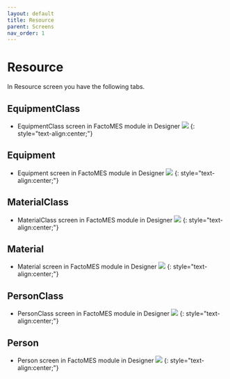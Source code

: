 ```yaml
---
layout: default
title: Resource
parent: Screens
nav_order: 1
---
```

# Resource

In Resource screen you have the following tabs.

## EquipmentClass
* EquipmentClass screen in FactoMES module in Designer
 ![](../../../assets/images/screens/equipmentclass.png) 
{: style="text-align:center;"}

## Equipment
* Equipment screen in FactoMES module in Designer
 ![](../../../assets/images/screens/equipment.png)
 {: style="text-align:center;"}

## MaterialClass
* MaterialClass screen in FactoMES module in Designer
 ![](../../../assets/images/screens/materialclass.png) 
 {: style="text-align:center;"}

## Material
* Material screen in FactoMES module in Designer
 ![](../../../assets/images/screens/material.png)
 {: style="text-align:center;"} 

## PersonClass
* PersonClass screen in FactoMES module in Designer
 ![](../../../assets/images/screens/personclass.png) 
 {: style="text-align:center;"}

## Person
* Person screen in FactoMES module in Designer
 ![](../../../assets/images/screens/person.png) 
 {: style="text-align:center;"}